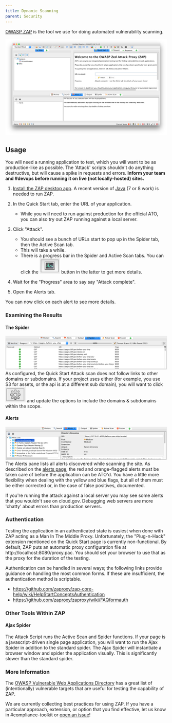 ```yaml
---
title: Dynamic Scanning
parent: Security
---
```


[OWASP ZAP](https://www.owasp.org/index.php/OWASP_Zed_Attack_Proxy_Project) is the tool we use for doing automated vulnerability scanning.

![zap home screen](../../assets/images/zap_home.png)

## Usage

You will need a running application to test, which you will want to be as production-like as possible. The 'Attack' scripts shouldn't do anything destructive, but will cause a spike in requests and errors. **Inform your team and #devops before running it on live (not locally-hosted) sites.**

1. [Install the ZAP desktop app](https://github.com/zaproxy/zaproxy/wiki/Downloads). A recent version of [Java](http://www.oracle.com/technetwork/java/javase/downloads/index.html) (7 or 8 work) is needed to run ZAP.
1. In the Quick Start tab, enter the URL of your application.
    * While you will need to run against production for the official ATO, you can also try out ZAP running against a local server.

1. Click "Attack".
    * You should see a bunch of URLs start to pop up in the Spider tab, then the Active Scan tab.
    * This will take a while.
    * There is a progress bar in the Spider and Active Scan tabs. You can click the <img class="inline" src="../../assets/images/zap_graph.png" alt="small graph icon"/> button in the latter to get more details.
1. Wait for the "Progress" area to say say "Attack complete".
1. Open the Alerts tab.

You can now click on each alert to see more details.

### Examining the Results

#### The Spider

![spider results](../../assets/images/spider_results.png)
As configured, the Quick Start Attack scan does not follow links to other domains or subdomains. If your project uses either (for example, you use S3 for assets, or the api is at a different sub domain), you will want to click <img class="inline" src="../../assets/images/zap_options.png" alt="small options icon"/> and update the options to include the domains & subdomains within the scope.

#### Alerts

![alert results](../../assets/images/alert_results.png)
The Alerts pane lists all alerts discovered while scanning the site. As described on the [alerts page](../scanning#alerts), the red and orange-flagged alerts must be taken care of before the application can be ATO'd. You have a little more flexibility when dealing with the yellow and blue flags, but all of them must be either corrected or, in the case of false positives, documented.

If you're running the attack against a local server you may see some alerts that you wouldn't see on cloud.gov. Debugging web servers are more 'chatty' about errors than production servers.

### Authentication

Testing the application in an authenticated state is easiest when done with ZAP acting as a Man In The Middle Proxy. Unfortunately, the "Plug-n-Hack" extension mentioned on the Quick Start page is currently non-functional. By default, ZAP puts an automatic proxy configuration file at http://localhost:8080/proxy.pac. You should set your browser to use that as the proxy for the duration of the testing.

Authentication can be handled in several ways; the following links provide guidance on handling the most common forms. If these are insufficient, the authentication method is scriptable.
 
* <https://github.com/zaproxy/zap-core-help/wiki/HelpStartConceptsAuthentication>
* <https://github.com/zaproxy/zaproxy/wiki/FAQformauth>

### Other Tools Within ZAP

#### Ajax Spider

The Attack Script runs the Active Scan and Spider functions. If your page is a javascript-driven single page application, you will want to run the Ajax Spider in addition to the standard spider. The Ajax Spider will instantiate a browser window and spider the application visually. This is significantly slower than the standard spider.

### More Information

The [OWASP Vulnerable Web Applications Directory](https://www.owasp.org/index.php/OWASP_Vulnerable_Web_Applications_Directory_Project#tab=Main) has a great list of (intentionally) vulnerable targets that are useful for testing the capability of ZAP.

We are currently collecting best practices for using ZAP. If you have a particular approach, extension, or option that you find effective, let us know in #compliance-toolkit or [open an issue](https://github.com/18f/before-you-ship/issues/new)!

